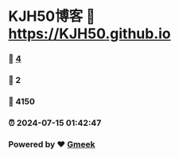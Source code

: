 # KJH50博客 :link: https://KJH50.github.io 
### :page_facing_up: [4](https://KJH50.github.io/tag.html) 
### :speech_balloon: 2 
### :hibiscus: 4150 
### :alarm_clock: 2024-07-15 01:42:47 
### Powered by :heart: [Gmeek](https://github.com/Meekdai/Gmeek)
